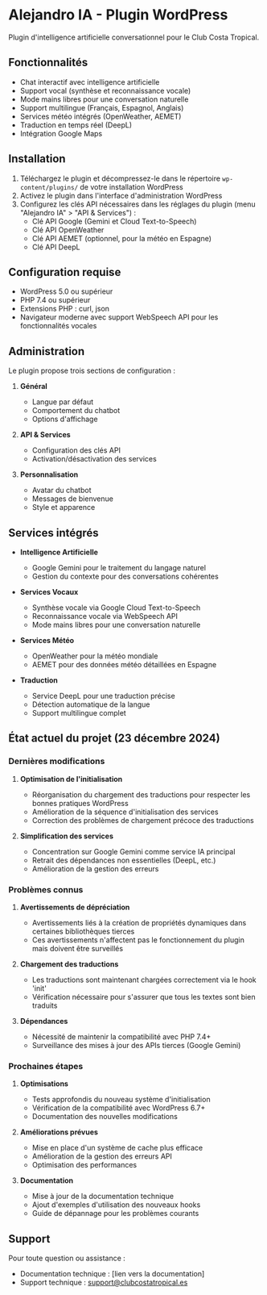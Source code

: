 # Alejandro IA - Plugin WordPress

Plugin d'intelligence artificielle conversationnel pour le Club Costa Tropical.

## Fonctionnalités

- Chat interactif avec intelligence artificielle
- Support vocal (synthèse et reconnaissance vocale)
- Mode mains libres pour une conversation naturelle
- Support multilingue (Français, Espagnol, Anglais)
- Services météo intégrés (OpenWeather, AEMET)
- Traduction en temps réel (DeepL)
- Intégration Google Maps

## Installation

1. Téléchargez le plugin et décompressez-le dans le répertoire `wp-content/plugins/` de votre installation WordPress
2. Activez le plugin dans l'interface d'administration WordPress
3. Configurez les clés API nécessaires dans les réglages du plugin (menu "Alejandro IA" > "API & Services") :
   - Clé API Google (Gemini et Cloud Text-to-Speech)
   - Clé API OpenWeather
   - Clé API AEMET (optionnel, pour la météo en Espagne)
   - Clé API DeepL

## Configuration requise

- WordPress 5.0 ou supérieur
- PHP 7.4 ou supérieur
- Extensions PHP : curl, json
- Navigateur moderne avec support WebSpeech API pour les fonctionnalités vocales

## Administration

Le plugin propose trois sections de configuration :

1. **Général**
   - Langue par défaut
   - Comportement du chatbot
   - Options d'affichage

2. **API & Services**
   - Configuration des clés API
   - Activation/désactivation des services

3. **Personnalisation**
   - Avatar du chatbot
   - Messages de bienvenue
   - Style et apparence

## Services intégrés

- **Intelligence Artificielle**
  - Google Gemini pour le traitement du langage naturel
  - Gestion du contexte pour des conversations cohérentes

- **Services Vocaux**
  - Synthèse vocale via Google Cloud Text-to-Speech
  - Reconnaissance vocale via WebSpeech API
  - Mode mains libres pour une conversation naturelle

- **Services Météo**
  - OpenWeather pour la météo mondiale
  - AEMET pour des données météo détaillées en Espagne

- **Traduction**
  - Service DeepL pour une traduction précise
  - Détection automatique de la langue
  - Support multilingue complet

## État actuel du projet (23 décembre 2024)

### Dernières modifications

1. **Optimisation de l'initialisation**
   - Réorganisation du chargement des traductions pour respecter les bonnes pratiques WordPress
   - Amélioration de la séquence d'initialisation des services
   - Correction des problèmes de chargement précoce des traductions

2. **Simplification des services**
   - Concentration sur Google Gemini comme service IA principal
   - Retrait des dépendances non essentielles (DeepL, etc.)
   - Amélioration de la gestion des erreurs

### Problèmes connus

1. **Avertissements de dépréciation**
   - Avertissements liés à la création de propriétés dynamiques dans certaines bibliothèques tierces
   - Ces avertissements n'affectent pas le fonctionnement du plugin mais doivent être surveillés

2. **Chargement des traductions**
   - Les traductions sont maintenant chargées correctement via le hook 'init'
   - Vérification nécessaire pour s'assurer que tous les textes sont bien traduits

3. **Dépendances**
   - Nécessité de maintenir la compatibilité avec PHP 7.4+
   - Surveillance des mises à jour des APIs tierces (Google Gemini)

### Prochaines étapes

1. **Optimisations**
   - Tests approfondis du nouveau système d'initialisation
   - Vérification de la compatibilité avec WordPress 6.7+
   - Documentation des nouvelles modifications

2. **Améliorations prévues**
   - Mise en place d'un système de cache plus efficace
   - Amélioration de la gestion des erreurs API
   - Optimisation des performances

3. **Documentation**
   - Mise à jour de la documentation technique
   - Ajout d'exemples d'utilisation des nouveaux hooks
   - Guide de dépannage pour les problèmes courants

## Support

Pour toute question ou assistance :
- Documentation technique : [lien vers la documentation]
- Support technique : support@clubcostatropical.es
